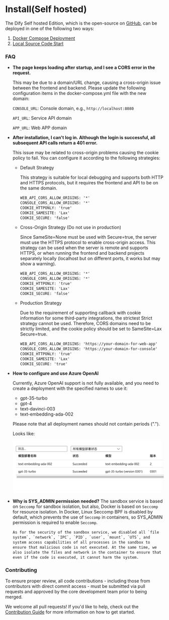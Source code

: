 # Install(Self hosted)

The Dify Self hosted Edition, which is the open-source on [GitHub](https://github.com/langgenius/dify), can be deployed in one of the following two ways:

1. [Docker Compose Deployment](https://docs.dify.ai/getting-started/install-self-hosted/docker-compose)
2. [Local Source Code Start](https://docs.dify.ai/getting-started/install-self-hosted/local-source-code)

### FAQ

*   **The page keeps loading after startup, and I see a CORS error in the request.**

    This may be due to a domain/URL change, causing a cross-origin issue between the frontend and backend. Please update the following configuration items in the docker-compose.yml file with the new domain:

    `CONSOLE_URL`: Console domain, e.g., `http://localhost:8080`

    `API_URL`: Service API domain

    `APP_URL`: Web APP domain
*   **After installation, I can't log in. Although the login is successful, all subsequent API calls return a 401 error.**

    This issue may be related to cross-origin problems causing the cookie policy to fail. You can configure it according to the following strategies:

    *   Default Strategy

        This strategy is suitable for local debugging and supports both HTTP and HTTPS protocols, but it requires the frontend and API to be on the same domain.

        ```
        WEB_API_CORS_ALLOW_ORIGINS: '*'
        CONSOLE_CORS_ALLOW_ORIGINS: '*'
        COOKIE_HTTPONLY: 'true'
        COOKIE_SAMESITE: 'Lax'
        COOKIE_SECURE: 'false'
        ```
    *   Cross-Origin Strategy (Do not use in production)

        Since SameSite=None must be used with Secure=true, the server must use the HTTPS protocol to enable cross-origin access. This strategy can be used when the server is remote and supports HTTPS, or when running the frontend and backend projects separately locally (localhost but on different ports, it works but may show a warning).

        ```
        WEB_API_CORS_ALLOW_ORIGINS: '*'
        CONSOLE_CORS_ALLOW_ORIGINS: '*'
        COOKIE_HTTPONLY: 'true'
        COOKIE_SAMESITE: 'Lax'
        COOKIE_SECURE: 'false'
        ```
    *   Production Strategy

        Due to the requirement of supporting callback with cookie information for some third-party integrations, the strictest Strict strategy cannot be used. Therefore, CORS domains need to be strictly limited, and the cookie policy should be set to SameSite=Lax Secure=true.

        ```
        WEB_API_CORS_ALLOW_ORIGINS: 'https://your-domain-for-web-app'
        CONSOLE_CORS_ALLOW_ORIGINS: 'https://your-domain-for-console'
        COOKIE_HTTPONLY: 'true'
        COOKIE_SAMESITE: 'Lax'
        COOKIE_SECURE: 'true'
        ```
*   **How to configure and use Azure OpenAI**

    Currently, Azure OpenAI support is not fully available, and you need to create a deployment with the specified names to use it:

    * gpt-35-turbo
    * gpt-4
    * text-davinci-003
    * text-embedding-ada-002

    Please note that all deployment names should not contain periods (".").

    Looks like:

    ![](<../../.gitbook/assets/image (33).png>)

*   **Why is SYS_ADMIN permission needed?**
        The sandbox service is based on `Seccomp` for sandbox isolation, but also, Docker is based on `Seccomp` for resource isolation. In Docker, Linux Seccomp BPF is disabled by default, which prevents the use of `Seccomp` in containers, so SYS_ADMIN permission is required to enable `Seccomp`.

        As for the security of the sandbox service, we disabled all `file system`, `network`, `IPC`, `PID`, `user`, `mount`, `UTS`, and system access capabilities of all processes in the sandbox to ensure that malicious code is not executed. At the same time, we also isolate the files and network in the container to ensure that even if the code is executed, it cannot harm the system.

### Contributing

To ensure proper review, all code contributions - including those from contributors with direct commit access - must be submitted via pull requests and approved by the core development team prior to being merged.

We welcome all pull requests! If you'd like to help, check out the [Contribution Guide](https://github.com/langgenius/dify/blob/main/CONTRIBUTING.md) for more information on how to get started.
